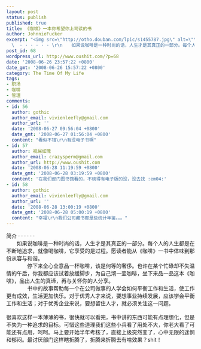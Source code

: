 ```yaml
---
layout: post
status: publish
published: true
title: 《咖啡》一本你希望你上司读的书
author: JohnnieFucker
excerpt: "<img src=\"http://otho.douban.com/lpic/s1455787.jpg\" alt=\"\" />\r\n简介
  \  · · · · · · \r\n　　如果说咖啡是一种时尚的话，人生才是其真正的一部分。每个人的人生都是在不断地追求，就像喝咖啡，它享受的是过程。愿读者能从《咖啡》一书中体味到那份从容与和谐。　　　　\r\n　　　　停下来全心全意品一杯咖啡，该是何等的奢侈。也许在某个忙碌却不失温情的午后，你我都应该试着放缓脚步，为自己沏一壶咖啡，坐下来品一品这本《咖啡》，品出人生的真谛，再与关怀你的人分享。　　　\r\n　　　　书中的故事帮助每一个在公司做事的人学会如何平衡工作和生活，使工作更有成效，生活更加快乐。对于优秀人才来说，要想事业持续发展，应该学会平衡工作和生活；对于优秀企业来说，要想留住人才，就必须关注这一问题。\r\n"
post_id: 68
wordpress_url: http://www.oushit.com/?p=68
date: '2008-06-26 23:57:22 +0800'
date_gmt: '2008-06-26 15:57:22 +0800'
category: The Time Of My Life
tags:
- 职场
- 咖啡
- 管理
comments:
- id: 56
  author: gothic
  author_email: vivienleefly@gmail.com
  author_url: ''
  date: '2008-06-27 09:56:04 +0800'
  date_gmt: '2008-06-27 01:56:04 +0800'
  content: "看似不错\r\n有没电子书啊"
- id: 57
  author: 视屎如瑰
  author_email: crazysperm@gmail.com
  author_url: http://www.oushit.com
  date: '2008-06-28 11:19:59 +0800'
  date_gmt: '2008-06-28 03:19:59 +0800'
  content: '在我们部门图书馆看的，不晓得有电子版的没，没去找 :em04:'
- id: 58
  author: gothic
  author_email: vivienleefly@gmail.com
  author_url: ''
  date: '2008-06-28 13:00:19 +0800'
  date_gmt: '2008-06-28 05:00:19 +0800'
  content: "幸福\r\n我们公司藏书都是些统计年鉴。。。"
---
```

<p><img src="http://otho.douban.com/lpic/s1455787.jpg" alt="" /><br />
简介   · · · · · ·<br />
　　如果说咖啡是一种时尚的话，人生才是其真正的一部分。每个人的人生都是在不断地追求，就像喝咖啡，它享受的是过程。愿读者能从《咖啡》一书中体味到那份从容与和谐。　　　　<br />
　　　　停下来全心全意品一杯咖啡，该是何等的奢侈。也许在某个忙碌却不失温情的午后，你我都应该试着放缓脚步，为自己沏一壶咖啡，坐下来品一品这本《咖啡》，品出人生的真谛，再与关怀你的人分享。　　　<br />
　　　　书中的故事帮助每一个在公司做事的人学会如何平衡工作和生活，使工作更有成效，生活更加快乐。对于优秀人才来说，要想事业持续发展，应该学会平衡工作和生活；对于优秀企业来说，要想留住人才，就必须关注这一问题。<br />
<!--break--><a id="more-68"></a><br />
很喜欢这样一本薄薄的书，很快就可以看完，书中讲的东西可能有点理想化，但是不失为一种追求的目标。可惜这些道理我们这些小兵看了用处不大，你老大看了可能还有点用，呵呵。马上要开始半年考核了，直接上级突然变了，心中无限的迷惘和郁闷。最讨厌部门这样瞎折腾了，折腾来折腾去有啥效果？shit！</p>
